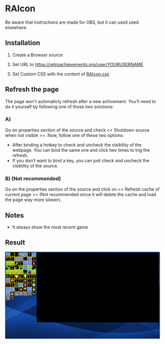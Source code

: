 # RAIcon
Be aware that instructions are made for OBS, but it can used used elsewhere.

## Installation

1. Create a Browser source

2. Set URL to https://retroachievements.org/user/YOURUSERNAME

3. Set Custom CSS with the content of [RAIcon.css](https://raw.githubusercontent.com/Moliman/RAIcon/master/RAIcon.css)

## Refresh the page
The page won't automaticly refresh after a new achivement. You'll need to do it yourself by following one of those two solutions:

### A) 
Go on properties section of the source and check << Shutdown source when not visible >>. Now, follow one of these two options:

 - After binding a hotkey to check and uncheck the visibility of the webpage. You can bind the same one and click two times to trig the refresh. 
 - If you don't want to bind a key, you can just check and uncheck the visibility of the source.


### B) (Not recommended)
Go on the properties section of the source and click on << Refresh cache of current page >> (Not recommended since it will delete the cache and load the page way more slower).


## Notes
* It always show the most recent game

## Result
![GitHub Logo](https://github.com/Moliman/RAIcon/blob/master/Demo.png)
